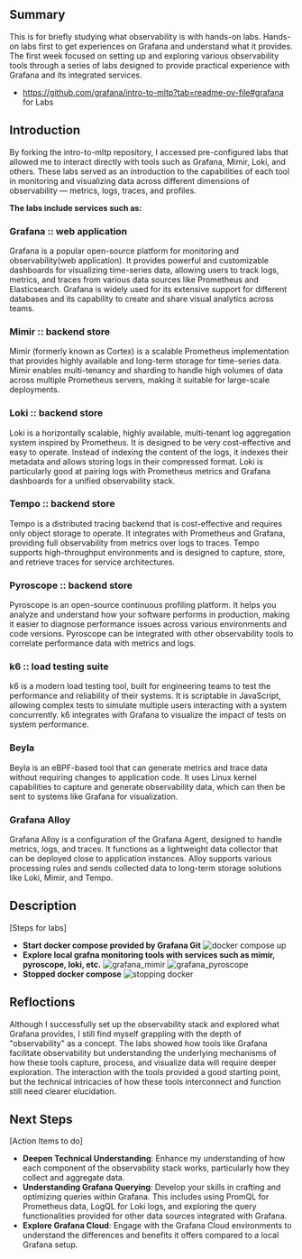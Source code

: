 ## Summary
This is for briefly studying what observability is with hands-on labs.
Hands-on labs first to get experiences on Grafana and understand what it provides.
The first week focused on setting up and exploring various observability tools through a series of labs designed to provide practical experience with Grafana and its integrated services.
- https://github.com/grafana/intro-to-mltp?tab=readme-ov-file#grafana for Labs 

## Introduction
By forking the intro-to-mltp repository, I accessed pre-configured labs that allowed me to interact directly with tools such as Grafana, Mimir, Loki, and others. These labs served as an introduction to the capabilities of each tool in monitoring and visualizing data across different dimensions of observability — metrics, logs, traces, and profiles.

**The labs include services such as:**

### Grafana :: web application
Grafana is a popular open-source platform for monitoring and observability(web application). It provides powerful and customizable dashboards for visualizing time-series data, allowing users to track logs, metrics, and traces from various data sources like Prometheus and Elasticsearch. Grafana is widely used for its extensive support for different databases and its capability to create and share visual analytics across teams.

### Mimir :: backend store
Mimir (formerly known as Cortex) is a scalable Prometheus implementation that provides highly available and long-term storage for time-series data. Mimir enables multi-tenancy and sharding to handle high volumes of data across multiple Prometheus servers, making it suitable for large-scale deployments.

### Loki :: backend store
Loki is a horizontally scalable, highly available, multi-tenant log aggregation system inspired by Prometheus. It is designed to be very cost-effective and easy to operate. Instead of indexing the content of the logs, it indexes their metadata and allows storing logs in their compressed format. Loki is particularly good at pairing logs with Prometheus metrics and Grafana dashboards for a unified observability stack.

### Tempo :: backend store
Tempo is a distributed tracing backend that is cost-effective and requires only object storage to operate. It integrates with Prometheus and Grafana, providing full observability from metrics over logs to traces. Tempo supports high-throughput environments and is designed to capture, store, and retrieve traces for service architectures.

### Pyroscope :: backend store
Pyroscope is an open-source continuous profiling platform. It helps you analyze and understand how your software performs in production, making it easier to diagnose performance issues across various environments and code versions. Pyroscope can be integrated with other observability tools to correlate performance data with metrics and logs.

### k6 :: load testing suite
k6 is a modern load testing tool, built for engineering teams to test the performance and reliability of their systems. It is scriptable in JavaScript, allowing complex tests to simulate multiple users interacting with a system concurrently. k6 integrates with Grafana to visualize the impact of tests on system performance.

### Beyla
Beyla is an eBPF-based tool that can generate metrics and trace data without requiring changes to application code. It uses Linux kernel capabilities to capture and generate observability data, which can then be sent to systems like Grafana for visualization.

### Grafana Alloy
Grafana Alloy is a configuration of the Grafana Agent, designed to handle metrics, logs, and traces. It functions as a lightweight data collector that can be deployed close to application instances. Alloy supports various processing rules and sends collected data to long-term storage solutions like Loki, Mimir, and Tempo.

## Description
[Steps for labs]
- **Start docker compose provided by Grafana Git**
![docker compose up](<image/Screenshot 2025-03-11 at 4.10.57 PM.png>)
- **Explore local grafna monitoring tools with services such as mimir, pyroscope, loki, etc.**
![grafana_mimir](<image/Screenshot 2025-03-11 at 4.13.35 PM.png>)
![grafana_pyroscope](<image/Screenshot 2025-03-11 at 4.28.19 PM.png>)
- **Stopped docker compose**
![stopping docker](<image/Screenshot 2025-03-11 at 4.32.31 PM.png>)

## Refloctions
Although I successfully set up the observability stack and explored what Grafana provides, I still find myself grappling with the depth of "observability" as a concept. The labs showed how tools like Grafana facilitate observability but understanding the underlying mechanisms of how these tools capture, process, and visualize data will require deeper exploration. The interaction with the tools provided a good starting point, but the technical intricacies of how these tools interconnect and function still need clearer elucidation.

## Next Steps
[Action Items to do]
- **Deepen Technical Understanding**: Enhance my understanding of how each component of the observability stack works, particularly how they collect and aggregate data.
- **Understanding Grafana Querying**: Develop your skills in crafting and optimizing queries within Grafana. This includes using PromQL for Prometheus data, LogQL for Loki logs, and exploring the query functionalities provided for other data sources integrated with Grafana.
- **Explore Grafana Cloud**: Engage with the Grafana Cloud environments to understand the differences and benefits it offers compared to a local Grafana setup.